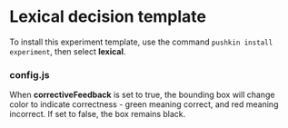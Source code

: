 # Lexical decision template

To install this experiment template, use the command `pushkin install experiment`, then select **lexical**.

### config.js

When **correctiveFeedback** is set to true, the bounding box will change color to indicate correctness - green meaning correct, and red meaning incorrect. If set to false, the box remains black.

